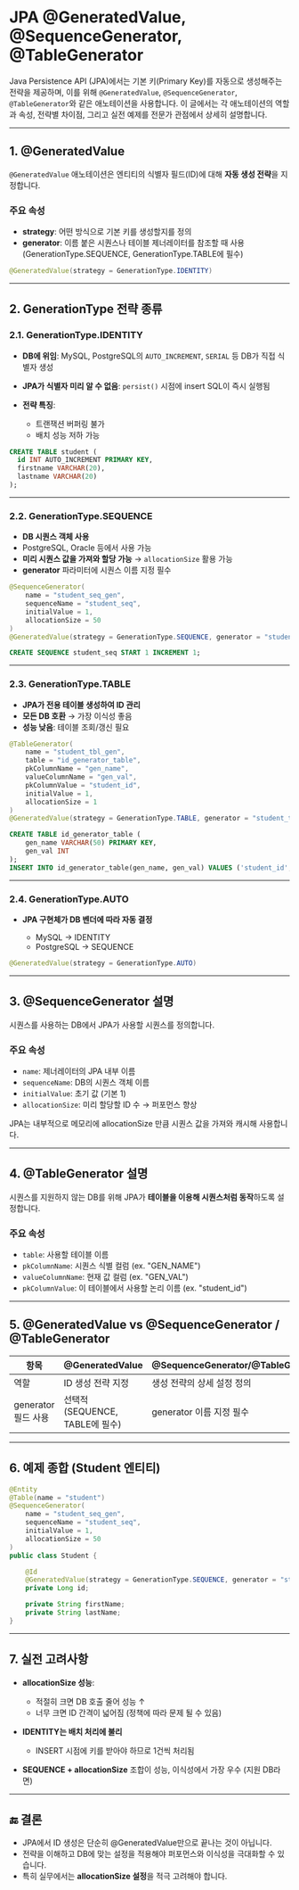 # JPA @GeneratedValue, @SequenceGenerator, @TableGenerator

Java Persistence API (JPA)에서는 기본 키(Primary Key)를 자동으로 생성해주는 전략을 제공하며, 이를 위해 `@GeneratedValue`, `@SequenceGenerator`, `@TableGenerator`와 같은 애노테이션을 사용합니다. 이 글에서는 각 애노테이션의 역할과 속성, 전략별 차이점, 그리고 실전 예제를 전문가 관점에서 상세히 설명합니다.

---

## 1. @GeneratedValue

`@GeneratedValue` 애노테이션은 엔티티의 식별자 필드(ID)에 대해 **자동 생성 전략**을 지정합니다.

### 주요 속성

* **strategy**: 어떤 방식으로 기본 키를 생성할지를 정의
* **generator**: 이름 붙은 시퀀스나 테이블 제너레이터를 참조할 때 사용 (GenerationType.SEQUENCE, GenerationType.TABLE에 필수)

```java
@GeneratedValue(strategy = GenerationType.IDENTITY)
```

---

## 2. GenerationType 전략 종류

### 2.1. GenerationType.IDENTITY

* **DB에 위임**: MySQL, PostgreSQL의 `AUTO_INCREMENT`, `SERIAL` 등 DB가 직접 식별자 생성
* **JPA가 식별자 미리 알 수 없음**: `persist()` 시점에 insert SQL이 즉시 실행됨
* **전략 특징**:

  * 트랜잭션 버퍼링 불가
  * 배치 성능 저하 가능

```sql
CREATE TABLE student (
  id INT AUTO_INCREMENT PRIMARY KEY,
  firstname VARCHAR(20),
  lastname VARCHAR(20)
);
```

---

### 2.2. GenerationType.SEQUENCE

* **DB 시퀀스 객체 사용**
* PostgreSQL, Oracle 등에서 사용 가능
* **미리 시퀀스 값을 가져와 할당 가능** → `allocationSize` 활용 가능
* **generator** 파라미터에 시퀀스 이름 지정 필수

```java
@SequenceGenerator(
    name = "student_seq_gen",
    sequenceName = "student_seq",
    initialValue = 1,
    allocationSize = 50
)
@GeneratedValue(strategy = GenerationType.SEQUENCE, generator = "student_seq_gen")
```

```sql
CREATE SEQUENCE student_seq START 1 INCREMENT 1;
```

---

### 2.3. GenerationType.TABLE

* **JPA가 전용 테이블 생성하여 ID 관리**
* **모든 DB 호환** → 가장 이식성 좋음
* **성능 낮음**: 테이블 조회/갱신 필요

```java
@TableGenerator(
    name = "student_tbl_gen",
    table = "id_generator_table",
    pkColumnName = "gen_name",
    valueColumnName = "gen_val",
    pkColumnValue = "student_id",
    initialValue = 1,
    allocationSize = 1
)
@GeneratedValue(strategy = GenerationType.TABLE, generator = "student_tbl_gen")
```

```sql
CREATE TABLE id_generator_table (
    gen_name VARCHAR(50) PRIMARY KEY,
    gen_val INT
);
INSERT INTO id_generator_table(gen_name, gen_val) VALUES ('student_id', 1);
```

---

### 2.4. GenerationType.AUTO

* **JPA 구현체가 DB 벤더에 따라 자동 결정**

  * MySQL → IDENTITY
  * PostgreSQL → SEQUENCE

```java
@GeneratedValue(strategy = GenerationType.AUTO)
```

---

## 3. @SequenceGenerator 설명

시퀀스를 사용하는 DB에서 JPA가 사용할 시퀀스를 정의합니다.

### 주요 속성

* `name`: 제너레이터의 JPA 내부 이름
* `sequenceName`: DB의 시퀀스 객체 이름
* `initialValue`: 초기 값 (기본 1)
* `allocationSize`: 미리 할당할 ID 수 → 퍼포먼스 향상

JPA는 내부적으로 메모리에 allocationSize 만큼 시퀀스 값을 가져와 캐시해 사용합니다.

---

## 4. @TableGenerator 설명

시퀀스를 지원하지 않는 DB를 위해 JPA가 **테이블을 이용해 시퀀스처럼 동작**하도록 설정합니다.

### 주요 속성

* `table`: 사용할 테이블 이름
* `pkColumnName`: 시퀀스 식별 컬럼 (ex. "GEN\_NAME")
* `valueColumnName`: 현재 값 컬럼 (ex. "GEN\_VAL")
* `pkColumnValue`: 이 테이블에서 사용할 논리 이름 (ex. "student\_id")

---

## 5. @GeneratedValue vs @SequenceGenerator / @TableGenerator

| 항목              | @GeneratedValue           | @SequenceGenerator/@TableGenerator |
| --------------- | ------------------------- | ---------------------------------- |
| 역할              | ID 생성 전략 지정               | 생성 전략의 상세 설정 정의                    |
| generator 필드 사용 | 선택적 (SEQUENCE, TABLE에 필수) | generator 이름 지정 필수                 |

---

## 6. 예제 종합 (Student 엔티티)

```java
@Entity
@Table(name = "student")
@SequenceGenerator(
    name = "student_seq_gen",
    sequenceName = "student_seq",
    initialValue = 1,
    allocationSize = 50
)
public class Student {

    @Id
    @GeneratedValue(strategy = GenerationType.SEQUENCE, generator = "student_seq_gen")
    private Long id;

    private String firstName;
    private String lastName;
}
```

---

## 7. 실전 고려사항

* **allocationSize 성능**:

  * 적절히 크면 DB 호출 줄어 성능 ↑
  * 너무 크면 ID 간격이 넓어짐 (정책에 따라 문제 될 수 있음)

* **IDENTITY는 배치 처리에 불리**

  * INSERT 시점에 키를 받아야 하므로 1건씩 처리됨

* **SEQUENCE + allocationSize** 조합이 성능, 이식성에서 가장 우수 (지원 DB라면)

---

## 🔚 결론

* JPA에서 ID 생성은 단순히 @GeneratedValue만으로 끝나는 것이 아닙니다.
* 전략을 이해하고 DB에 맞는 설정을 적용해야 퍼포먼스와 이식성을 극대화할 수 있습니다.
* 특히 실무에서는 **allocationSize 설정**을 적극 고려해야 합니다.


